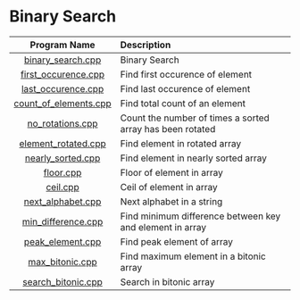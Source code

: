 # Binary Search

|                  Program Name                  | Description                                               |
| :--------------------------------------------: | :-------------------------------------------------------- |
|     [binary_search.cpp](binary_search.cpp)     | Binary Search                                             |
|   [first_occurence.cpp](first_occurence.cpp)   | Find first occurence of element                           |
|    [last_occurence.cpp](last_occurence.cpp)    | Find last occurence of element                            |
| [count_of_elements.cpp](count_of_elements.cpp) | Find total count of an element                            |
|      [no_rotations.cpp](no_rotations.cpp)      | Count the number of times a sorted array has been rotated |
|   [element_rotated.cpp](element_rotated.cpp)   | Find element in rotated array                             |
|     [nearly_sorted.cpp](nearly_sorted.cpp)     | Find element in nearly sorted array                       |
|             [floor.cpp](floor.cpp)             | Floor of element in array                                 |
|              [ceil.cpp](ceil.cpp)              | Ceil of element in array                                  |
|     [next_alphabet.cpp](next_alphabet.cpp)     | Next alphabet in a string                                 |
|    [min_difference.cpp](min_difference.cpp)    | Find minimum difference between key and element in array  |
|      [peak_element.cpp](peak_element.cpp)      | Find peak element of array                                |
|       [max_bitonic.cpp](max_bitonic.cpp)       | Find maximum element in a bitonic array                   |
|    [search_bitonic.cpp](search_bitonic.cpp)    | Search in bitonic array                                   |
